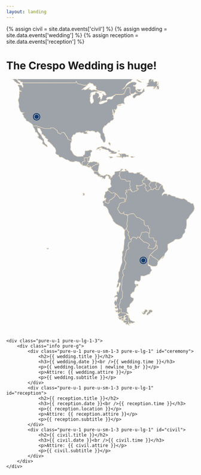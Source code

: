 ```yaml
---
layout: landing
---
```

{% assign civil = site.data.events['civil'] %}
{% assign wedding = site.data.events['wedding'] %}
{% assign reception = site.data.events['reception'] %}

<h1>The Crespo Wedding is <span><span id="title-span">huge</span>!</span></h1>
<div class="frame pure-g">
    <div class="world pure-u-1 pure-u-lg-2-3">
        <svg class="pure-img" viewBox="0 0 204.85809 276.11475">
            <g id="markers" style="fill:#185099;fill-opacity:1;stroke:none;stroke-width:4.99998999;stroke-linecap:round;stroke-linejoin:round;stroke-opacity:1" >
                <path d="m 148.98061,193.09974 c -2.18643,0 -3.96861,1.78248 -3.96861,3.9689 0,2.18642 1.78218,3.9686 3.96861,3.9686 2.18642,0 3.96889,-1.78218 3.96889,-3.9686 0,-2.18642 -1.78247,-3.9689 -3.96889,-3.9689 z m 0,0.91825 c 1.69029,0 3.05064,1.36035 3.05064,3.05065 0,1.69029 -1.36035,3.05064 -3.05064,3.05064 -1.69029,0 -3.05065,-1.36035 -3.05065,-3.05064 0,-1.6903 1.36036,-3.05065 3.05065,-3.05065 z m -0.0172,0.77355 a 2.2770908,2.2770908 0 0 0 -2.2599,2.2771 2.2770908,2.2770908 0 0 0 2.27709,2.27709 2.2770908,2.2770908 0 0 0 2.2771,-2.27709 2.2770908,2.2770908 0 0 0 -2.2771,-2.2771 2.2770908,2.2770908 0 0 0 -0.0172,0 z" />
                <path d="m 32.946634,36.9459 c -2.186421,0 -3.968602,1.78247 -3.968602,3.96889 0,2.18642 1.782181,3.96861 3.968602,3.96861 2.186421,0 3.968898,-1.78219 3.968898,-3.96861 0,-2.18642 -1.782477,-3.96889 -3.968898,-3.96889 z m 0,0.91825 c 1.690293,0 3.050649,1.36035 3.050649,3.05064 0,1.6903 -1.360356,3.05065 -3.050649,3.05065 -1.69029,0 -3.050651,-1.36035 -3.050651,-3.05065 0,-1.69029 1.360361,-3.05064 3.050651,-3.05064 z m -0.0172,0.77355 a 2.2770908,2.2770908 0 0 0 -2.259896,2.27709 2.2770908,2.2770908 0 0 0 2.277091,2.2771 2.2770908,2.2770908 0 0 0 2.277092,-2.2771 2.2770908,2.2770908 0 0 0 -2.277092,-2.27709 2.2770908,2.2770908 0 0 0 -0.0172,0 z" />
            </g>
            <g id="world" style="fill:#111d2e;fill-opacity:0.4;stroke:#e6d9c1;stroke-width:0.52916735;stroke-miterlimit:10;stroke-dasharray:none;stroke-opacity:1" >
                <path d="m 0.51240638,-11.64167 0.74827342,1.053682 0.8190733,-0.531749 0.5798079,-0.211876 0.596863,-0.310057 z m 3.65145642,0 0.2216918,0.221691 -0.8185547,1.104842 -0.3684535,0.8526623 0.4092787,1.6846497 0.286803,-1.2686559 0.9348259,-0.6206331 0.3343487,1.6846523 -0.1638142,0.8526595 1.2691719,0.4573376 1.9306303,-1.2345511 -0.4981602,1.480013 -1.5621768,0.6547405 -0.1229915,1.1048418 0.4981601,0.041341 v 1.480013 l 1.3988812,0.9823715 1.1053605,0.1632955 1.070734,1.26917451 -1.3167145,-0.0413412 -2.1766108,-0.65474061 -0.9823688,-0.8185547 -1.071253,0.6960817 0.8531781,0.65474064 0.7777295,0.0408226 0.3343461,0.9823688 1.6030046,0.81855468 0.6960817,1.07073698 0.409276,0.5322676 0.8190711,0.3679349 1.60352,1.4391904 1.146183,0.3684508 1.146183,0.6206358 1.10536,0.2459804 V 4.4865437 L 14.142581,3.4158093 12.702877,2.7202436 12.007312,0.78961077 l -1.849499,-1.2686559 0.286803,-0.16381412 0.894004,0.33434602 1.146183,0.89348732 0.696081,0.98236881 1.316715,-0.082166 0.982369,0.9348259 v 0.8934873 l 0.579811,0.1229889 0.655256,-0.334346 0.613915,0.122473 0.457338,0.5322675 -0.04082,0.2862871 57.633694,-0.040825 0.580324,-0.8934847 -0.04082,-0.6206331 0.579808,0.531749 0.163814,0.8934847 0.498163,0.7369069 1.316715,0.5322676 1.316715,0.2862871 1.071253,-0.040825 0.368453,0.2862897 0.696082,0.2454619 0.982369,0.334346 2.217436,0.2862871 2.053622,-0.040822 0.81907,0.1229889 0.654741,-1.1461829 0.777729,-0.4092787 0.457338,-0.456819 0.211357,0.6547406 0.580324,-1.3983653 1.023194,0.6960817 1.235067,0.2113571 0.77773,0.040825 0.982368,1.2345485 0.409795,0.9823688 0.852662,0.3343487 h 1.316715 l -0.08165,0.8526594 0.654741,0.8185547 0.04134,0.5317517 -0.614434,0.777729 0.49816,0.579811 0.409279,0.777729 1.269172,0.497645 1.931156,0.532267 1.93063,0.122473 1.23507,0.334346 1.84898,0.286287 0.77773,0.894003 0.65526,0.93431 0.21135,0.695566 0.65526,0.654738 -0.61443,0.457338 -0.45682,0.65474 -1.60352,-0.982369 -0.53227,-0.57981 -0.61391,-0.497644 -0.40928,0.08165 0.36845,0.982369 0.33435,0.818554 -0.85318,1.268656 -0.21136,1.766816 -0.45733,0.736391 -0.45682,0.498161 -0.24598,0.818554 -0.49816,0.981853 0.16381,0.579808 -0.89349,0.04134 -0.21187,0.654741 1.07125,0.04083 1.26918,-1.070734 1.60352,-0.457338 1.19372,-0.04082 1.31724,-0.122989 0.77772,-0.579811 1.19373,-0.122473 -1.26866,-1.603002 1.19373,-1.193725 1.5627,-0.368454 2.66753,-0.245462 1.60352,-0.736391 3.48661,-1.93063 7.14375,-0.08165 0.40928,-0.368451 1.31672,-0.286806 0.77824,-1.68465 0.81856,-2.093931 0.85266,-1.766816 0.36845,-0.8526616 0.69608,0.082166 1.26917,-0.4573375 1.48053,0.4573375 0.24547,2.5032076 -0.21136,2.741951 0.49816,0.368453 0.45734,1.104842 0.93431,-0.122473 2.42259,-0.409279 0.98237,-0.934825 1.10536,-0.893488 -0.33435,1.193726 2.00608,0.368454 -0.61443,0.409278 -0.73691,-0.08217 -2.54455,1.562179 -1.23506,1.439188 0.98237,1.882571 h 1.26917 l 1.68517,-2.134751 1.72652,-0.736907 h 1.72598 l 1.48053,-1.193725 1.81488,-1.520839 0.98286,-0.777729 1.76684,-1.35754 -0.77773,-0.497644 0.0408,-1.603002 -0.61391,-0.456822 -0.98237,1.841749 -0.77825,0.93431 v 0.736391 l -1.68516,-0.08165 -1.1462,0.08165 -0.0816,-0.456822 0.69557,-0.409276 0.77824,-1.023194 0.61395,-0.982369 -1.93118,0.08217 h -1.48052 l -1.52135,-0.122992 0.21136,0.696082 1.60352,1.397849 0.65474,0.122989 0.0413,0.620633 -1.4397,-0.456819 -1.19425,-1.234551 -1.0232,-0.457335 -0.21187,-1.6846526 0.21187,-0.8934846 -0.36845,-1.023194 -1.19424,-0.4092761 -0.33435,0.3684508 -0.81855,-1.0231913 0.45682,-0.3684535 1.23506,0.2862871 1.26918,-1.070737 0.61391,-1.0231913 -0.24546,-0.8934873 -1.81488,-0.7777295 -2.61999,0.041341 -1.97197,0.7772136 -2.57918,1.7668187 -1.52135,1.2686559 -1.56269,1.8825712 -1.39837,1.4391879 -1.31723,0.457338 2.86597,-2.5786535 0.93483,-2.2577451 1.43919,-1.5621767 1.97197,-1.5616634 1.43971,-0.040823 1.35805,-2.09444691 1.64435,-0.85266212 4.33928,0.0413411 -0.0408,0.93430988 -1.14619,0.0408252 0.93431,0.73690685 1.60351,1.1937259 2.25878,0.8934847 1.10484,-0.334346 -1.84898,-1.1937259 -1.68516,-0.8526621 -0.8935,-0.40927601 -0.0413,-0.81855468 1.35805,-0.2113571 2.38125,0.0408252 1.35756,0.40927601 1.6035,-0.36845345 h 1.31673 l 0.98287,-0.57980791 0.77775,-1.43919046 1.31669,-1.3161989 1.60354,-0.6547405 1.39835,-0.082164 0.69609,0.1638142 -0.12248,0.7369042 -1.10535,1.3570241 -0.123,1.19372595 0.0408,0.93482582 -1.23504,0.40876008 -0.24548,2.09444695 0.2868,0.6955657 -0.93482,0.4981602 -0.77825,1.1456669 -0.81857,0.122989 1.76734,0.6206331 -1.23505,1.023194 -0.61391,1.2686559 1.4397,0.040825 2.86544,-0.1638141 1.39888,0.1229889 1.72601,-0.3684535 -0.21135,1.023194 0.89347,-0.2454619 0.77825,-0.2113571 -0.73689,0.8934847 -0.45736,0.736391 -0.65474,0.4573348 1.39838,0.122473 0.81907,-1.0707342 0.61391,-0.3684535 0.894,-1.145667 0.57981,0.08165 -0.21135,1.480529 -0.58034,1.3161987 1.26918,-1.234551 -0.0408,1.35754 1.35755,0.163298 0.61441,-2.3802178 -0.85317,-0.2113545 0.69609,-1.4805316 -1.4397,0.2454646 -0.57981,-0.122473 0.12247,-0.7369069 1.23505,-0.456819 0.12301,-2.7419512 -0.98237,2.1347536 -0.73692,0.2113545 0.53229,-2.6670185 -1.76734,-0.6547406 -1.39888,0.9823688 h -0.73692 l 0.12298,-0.8185547 -1.07124,-0.2454645 0.77774,-1.26865587 -1.0232,-0.33434602 -0.49816,-0.2113571 -1.1462,1.68465229 0.24548,-1.60300187 0.61392,-1.14566699 0.53226,-0.85266214 0.24545,-0.4573349 0.40982,-0.2454646 0.0816,-0.6955657 -0.49819,-0.6547379 0.33436,-0.4573376 0.98237,-0.456819 -0.49766,-0.334346 -1.19422,0.1638141 -0.98237,0.531749 -0.61444,-0.2454619 1.23507,-0.6955658 1.23508,-0.9343099 0.24545,-1.1937259 -0.85267,-0.5798079 0.49816,-0.9348284 -0.24596,-0.9343099 0.58031,-0.6955632 -0.74777,-1.238168 h -2.00504 l -0.32451,0.412377 -0.77774,0.409278 0.15089,-0.821655 h -3.45456 l -0.0739,0.187584 -0.98238,-0.163814 -1.48053,0.736907 0.11989,-0.760677 h -39.89782 l 0.12919,1.8588012 0.33434,2.2985677 -0.24546,1.9714553 -2.2996,1.2345511 -0.49816,1.145667 -1.48053,-1.070737 -0.16381,-1.7254749 -1.39837,-1.1461829 -1.39888,-2.380734 V -11.64167 Z" />
                <path d="m 33.840783,52.732 0.163753,2.619286 0.982516,2.13499 1.971855,1.971286 1.146269,1.814401 1.146269,2.298696 1.644349,1.971285 0.163753,2.619286 1.146269,1.814401 0.655011,0.982232 0.498081,-0.163706 0.818763,1.145938 0.655011,1.316464 -0.655011,0.497937 -1.971855,-1.643875 -2.135608,-1.316464 -0.982516,-0.982232 0.498081,-1.814401 -0.498081,-1.643874 -1.146269,-0.163706 -0.498081,-0.818527 -0.982516,-0.163705 -2.790619,-2.619286 1.316845,-0.163705 0.163753,-1.145937 -1.316845,-2.298696 -1.146269,-1.316464 h -1.146268 l -0.163753,-1.971286 -0.982516,-1.971285 -1.1258,-1.480169 -0.266098,-1.398317 4.182516,-0.08185 8.208103,2.864843 h 6.816206 l -0.163753,-0.654821 h 3.281877 l 1.316844,0.736674 0.736887,0.736674 1.746695,1.35739 0.798295,2.339623 2.899787,1.541558 1.705757,-1.950822 1.814925,0.354695 0.921109,0.675285 2.278892,3.635623 0.818763,0.757137 0.579957,2.053138 4.202986,1.746191 -0.498081,1.793937 -0.614073,0.559327 -0.191045,1.848506 0.122815,1.602949 0.06141,1.418779 -0.122814,1.357391 -0.06141,1.296 1.173561,1.105011 1.480597,2.830739 1.234969,1.602948 2.463113,1.296001 1.234968,0.497937 3.391045,-0.122779 2.033262,-0.245558 0.67548,0.122779 0.06141,-0.798064 -0.245629,-0.497937 1.173561,-0.122779 0.798295,-0.920843 0.122814,-1.793937 0.122815,-1.848507 2.401706,-0.06139 1.603411,-0.245558 0.798295,-0.620716 1.671642,0.06139 1.234968,0.675285 -0.191045,1.105011 -1.480597,1.480169 0.245629,1.234611 -0.191045,1.841686 -0.191045,0.852632 -0.921109,-0.436548 -0.245629,0.559327 -0.614072,0.190989 -0.559489,0.798064 -0.559488,0.122779 -3.820896,0.06139 v 2.278233 l 0.921109,0.982232 -0.06141,0.436548 -2.647335,0.559327 -0.368444,0.675284 -0.245629,0.736674 0.122815,1.105011 0.498081,0.798064 -0.436674,0.313769 -1.234968,-0.920843 -1.234968,-1.671159 -1.105331,-0.982232 -1.542004,-0.122779 -1.105331,-0.497937 H 74.94953 l -1.542005,0.736674 H 71.681298 L 68.911149,89.361073 67.860402,88.378841 66.625434,87.758125 65.08343,87.635346 63.111575,86.462124 61.938014,85.72545 60.396009,84.927386 h -1.910448 l -1.153091,-0.736674 -0.498081,-1.541559 -1.542005,-0.497937 -1.41919,-0.852632 -0.436674,-1.35739 0.368444,-0.852632 0.191045,-1.173222 -0.31386,-0.620716 -0.191044,-1.234611 -0.921109,-1.480169 -1.296376,-1.173222 -1.050746,-1.541559 -1.173561,-1.105011 -1.10533,-1.050443 -0.982516,-1.105011 -1.41919,-0.675284 -0.798295,-1.050443 0.498081,-0.920843 -0.122814,-0.559326 -0.798294,-0.19099 -0.921109,-0.982232 -1.41919,-0.982232 0.498081,-1.105011 -0.982516,-0.122779 -1.234968,-1.296001 -0.559489,-0.798064 -1.234968,0.497938 0.122815,-1.671159 V 57.57495 L 37.538864,55.781012 37.102191,54.676001 36.60411,53.823369 35.805815,53.264042 34.570847,53.5096 Z" />
                <path d="m 88.513709,89.920399 0.532196,0.04093 0.498081,0.409263 0.409382,-0.245558 0.286567,0.334232 -0.122814,0.57979 -1.685288,0.982232 -0.211514,1.145937 -0.736887,0.695748 -0.982516,0.852632 -0.934755,-0.57979 -1.071216,-0.04093 h -1.146269 l -0.818763,-0.675285 0.436674,-0.313768 -0.498081,-0.798064 -0.02047,-1.050442 0.51855,-1.48017 2.647335,-0.559326 0.06141,-0.436548 -0.921109,-0.982232 0.122815,-2.175917 3.698081,-0.163705 z" />
                <path d="m 89.994306,88.685788 -0.655011,0.497937 -0.368443,0.620716 -0.457143,0.12278 0.04094,-4.426866 0.559488,-0.122779 0.559489,-0.798064 0.614072,-0.190989 0.245629,-0.559327 0.921109,0.436548 -0.757356,0.368337 -0.04094,1.268716 -0.163753,1.521096 z" />
                <path d="m 100.87704,91.884864 -1.521539,0.736674 -0.818764,0.122779 -1.023454,-0.409264 -0.532196,0.620717 -0.655011,0.409263 -0.614072,0.57979 -0.286567,0.211452 -0.532197,-0.163705 -0.579957,0.695748 -1.071215,0.532042 -0.122815,0.777601 -1.023454,0.409263 0.122814,-0.57979 -0.532196,-0.532042 -0.334328,-0.654822 -0.777826,-0.122779 -0.695948,-0.122779 -1.023455,-0.579789 -0.614072,-0.654822 0.122814,-1.023158 1.767165,-1.105011 0.04094,-0.457011 0.982516,-0.245558 0.498081,-0.497937 0.982516,0.532042 1.023454,-0.457011 1.357783,-0.211452 0.852878,-0.286485 0.498081,0.457011 1.849041,0.08185 1.146269,0.818526 -0.614073,0.368337 0.777826,0.368338 0.245629,-0.532043 0.934752,0.122779 z" />
                <path d="m 87.490255,94.845202 1.10533,0.334232 0.368444,0.695748 1.146269,0.04093 0.736887,-0.163705 0.695948,-0.457011 -0.211513,-0.654822 -1.480598,-0.245558 -0.934754,-0.45701 -0.695949,-0.777601 -1.521536,1.35739 z" />
                <path d="m 95.575543,100.13834 0.852879,-0.163703 0.934755,0.245553 h 0.532196 l 1.071215,0.69575 0.982516,0.0409 -0.211514,-0.65482 0.04094,-1.480172 0.49808,-1.023158 -0.24563,-1.023159 0.40938,0.163705 v -2.128169 l 0.45715,-0.852632 0.21151,-1.145938 -0.24563,-0.893558 -1.521534,0.736674 -0.818764,0.122779 -0.893816,-0.457011 -0.409382,0.695748 -0.893817,0.368337 -0.893816,0.777601 -0.409382,-0.163706 -0.695949,0.695748 -1.071215,0.654821 -0.08188,0.811706 -1.071215,0.245558 -0.122815,0.334232 0.934755,0.893558 0.736887,0.818527 0.614073,0.654821 0.409381,0.654822 z" />
                <path d="m 102.51456,103.70575 -0.45714,0.33424 0.0819,1.10501 -0.45715,1.02316 -0.57995,-0.73668 -0.57996,0.0409 0.24563,0.53204 -0.852881,-0.21145 -0.04094,-0.89356 -0.852879,-0.62072 -0.736887,-0.45701 -0.777825,-0.85263 -0.457143,-0.0409 -0.04094,0.53205 -1.023454,-0.62072 -0.695949,-0.81171 0.122815,-0.73667 0.04094,-0.57979 -0.08188,-0.62072 1.071216,-0.122774 0.893816,0.368334 0.579958,-0.12278 1.071215,0.57979 0.982516,0.16371 0.695952,1.48017 0.69595,0.57979 z" />
                <path d="m 112.36702,108.5487 0.93475,-0.40926 0.33433,-1.02316 -0.0819,-1.02316 -0.45714,-0.62071 -0.77783,-0.7776 -0.33432,-0.49794 -0.77783,-0.12278 -0.81876,-0.1637 h -0.5322 l -0.40938,-0.24556 h -1.10533 l -0.21151,0.49794 -0.77783,0.33423 -0.69595,0.1637 -0.81876,0.40927 -0.49808,0.1637 -0.65501,-0.49794 -0.69595,-0.21145 -0.21152,0.45701 -0.61407,-0.21145 -0.0409,-0.53204 -0.49808,-0.45701 -0.57996,0.24555 0.0819,1.10502 -0.45714,1.02315 0.65501,0.33424 1.23497,0.0409 0.73688,0.24556 0.28657,0.21145 -0.28657,0.53204 0.0819,0.85264 0.36844,-0.73668 1.02346,0.0819 0.21151,0.8117 0.98252,-0.0819 0.65501,-0.57979 0.0409,-0.69575 0.12281,-0.69575 0.5322,-0.57979 0.0819,-0.57979 0.85288,-0.28648 0.5322,-0.45701 0.24563,0.40926 0.40938,0.40927 0.57996,0.45701 0.16375,0.28648 0.61407,-0.0819 0.0819,0.28648 -0.5322,0.53204 v 0.69575 l 0.65501,0.65482 z" />
                <path d="m 113.47235,109.61961 0.0819,2.78981 -0.33433,0.98223 0.49809,2.135 0.65501,0.49793 -0.65501,1.14594 -1.07122,0.81853 -2.05373,0.65482 v 1.97128 l 1.56247,1.48017 1.31685,0.98223 0.98251,0.89356 2.62005,-0.33423 1.23496,0.24556 0.16376,0.49794 1.48059,0.73667 0.89382,1.56202 1.23497,0.81853 0.73689,1.31646 0.24562,0.65482 h 2.53817 l 1.23497,-0.1637 1.14627,0.24556 1.23497,0.98223 -0.81877,1.48017 0.65501,1.14594 0.40938,0.49793 0.40939,-1.14593 1.23496,-5.5046 -0.89381,-1.39831 -0.57996,-1.31647 0.0819,-0.89356 1.56247,-0.33423 0.0819,-0.73667 -1.31685,-0.65482 0.16375,-0.81853 2.62005,-0.24556 0.49808,-0.49793 0.73689,0.49793 0.73688,-0.57979 1.14627,2.05314 0.49808,-0.40926 -1.64435,-2.96034 -0.65501,-0.57979 0.73689,-0.98223 -0.65501,-2.2987 0.81876,-4.02442 -2.62004,-0.16371 -1.88316,0.16371 -1.31684,-1.88261 -4.51002,-0.24556 -0.65501,-2.05314 -0.65501,-1.31646 -0.89382,-0.16371 0.81876,-1.48017 -0.0887,-2.30552 1.97186,-1.31646 0.0819,-1.145937 1.23497,-0.245558 0.33433,-0.736674 -0.89382,-0.409264 -1.23496,0.08185 -0.40939,1.070906 -0.33432,0.893558 -2.13561,0.497939 -1.07122,0.0818 -0.73688,0.16371 -1.81493,0.1637 -0.65501,1.31647 0.65501,0.73667 -0.81876,0.65482 v 0.73668 l -1.23497,0.1637 -0.73689,1.48017 -0.49808,0.24556 v 0.89356 l -0.57996,0.33423 -0.33433,-1.0709 h -0.24562 l -0.24563,0.81852 -0.16376,0.98223 -1.02345,0.73668 z" />
                <path d="m 128.0054,133.74569 -1.72623,0.57979 -1.88316,0.33423 -1.23496,1.0709 -0.49808,1.97129 -0.49809,1.39832 -0.89381,0.81852 -0.24563,1.23461 0.98251,1.88262 1.07122,1.14593 -0.33433,0.89356 1.31685,0.40926 0.81876,0.89356 2.21748,-0.40926 0.49809,-1.31646 0.65501,2.61928 h 2.46311 l 1.39872,2.21684 -0.24563,2.61929 v 2.05314 l -0.57996,1.8144 -0.24563,2.05314 0.40939,1.31646 v 1.14594 l -0.65501,1.56202 -0.81877,0.73667 -0.0819,0.89356 -1.23497,0.89356 -0.16376,-0.81853 -2.62004,-2.86484 -1.81492,-1.0709 -2.29936,-1.14594 -2.38124,-1.23461 -3.60938,-3.60834 0.57995,-0.40927 -0.73688,-1.0709 -1.64435,-3.28093 -1.81493,-2.70796 -0.98251,-1.88261 -0.33433,-1.8144 -0.81877,-1.97129 -1.97185,-2.13499 -2.21749,-0.89356 -0.40938,-1.31646 0.49808,-0.40926 -0.98251,-1.56202 v -1.64388 l 1.56247,-0.65482 1.14627,-0.65482 0.24563,1.0709 -0.57996,0.98224 0.49808,0.81852 h 0.73689 l 0.65501,0.40927 1.56247,0.33423 1.07122,-1.07091 0.0819,-1.97128 1.31684,-0.89356 1.97186,-0.98223 1.14626,-1.39832 1.39873,-0.89356 0.16375,-1.14594 0.57996,-0.33423 -0.57996,-1.0709 0.98251,-0.57979 1.14627,0.73667 0.81877,1.23461 1.31684,0.98223 0.89382,1.8144 h 2.79062 l 0.98251,-0.1637 1.14627,0.24556 1.23497,0.98223 -0.81876,1.48017 1.07121,1.64387 z" />
                <path d="m 110.68855,121.02442 -1.14627,0.8117 -1.23497,0.73668 -0.73688,0.1637 v 2.13499 l -0.98252,1.8144 -0.0819,1.97129 0.65502,1.23461 1.07121,-0.73667 0.40938,0.89355 -0.98251,1.39832 0.24563,1.07091 -0.57996,0.98223 0.33433,0.65482 0.81876,-0.0819 1.07122,0.73667 1.23496,0.24556 1.07122,-1.07091 0.0819,-1.97128 1.31684,-1.07091 1.72623,-0.8117 1.39872,-1.39832 1.64435,-1.07091 -0.0819,-1.14593 0.57996,-0.16371 -0.57996,-1.0709 0.65501,-0.57979 -0.24563,-0.81853 -1.23497,-0.24556 -2.62004,0.33423 -0.98252,-0.89356 -1.23496,-0.81852 z" />
                <path d="m 83.594305,123.9029 -0.457142,0.53204 0.211513,0.65483 0.695949,0.0409 -0.65501,0.53204 v 0.73668 l 1.562473,-0.16371 0.211514,-0.93448 -0.163753,-0.89356 z" />
                <path d="m 126.941,100.26112 1.39873,-0.1637 1.72622,-0.409268 -1.23497,-0.893558 0.40938,-1.145938 1.31685,0.736674 v 0.811706 l 1.56247,0.409264 0.65501,0.81853 0.65501,1.14593 3.04307,0.0819 0.81877,-0.16371 1.97185,1.07091 2.54499,-0.16371 -0.0819,-0.81853 h 2.1356 l 2.38124,-0.1637 -0.98251,0.73667 0.40938,1.31647 0.49808,-0.40927 1.81492,0.89356 1.07122,1.14594 0.98252,0.16371 0.89381,0.81852 0.16375,0.81171 -1.23496,0.89356 -0.16376,1.0709 0.65501,0.16371 -0.33432,0.57979 -2.21749,0.65482 0.16375,0.57979 0.33433,1.39831 0.89382,1.07091 0.0819,0.73667 -1.4806,0.89356 -2.21749,0.73668 -1.48059,0.57979 -1.4806,-0.40927 -1.14627,-0.1637 0.33433,0.57979 0.16375,1.0709 -0.0819,1.39832 1.72622,0.49794 -0.40938,0.98223 -0.89382,0.24556 -0.57995,1.0709 -1.81493,0.16371 -1.23497,0.98223 h -1.64435 l -0.57995,-0.98223 -1.64435,-2.96034 -0.65501,-0.57979 0.73688,-0.98223 -0.65501,-2.2987 0.57996,-4.10627 -2.38124,-0.0819 -1.88315,0.16371 -1.31685,-1.88261 -4.51002,-0.24556 -0.89382,-2.2987 -0.40938,-1.0709 -0.89382,-0.16371 0.81877,-1.48017 -0.0819,-2.29869 1.97186,-1.31647 z" />
                <path d="m 150.66467,113.47351 0.33433,1.72572 1.07122,0.49794 -0.73689,0.73668 -0.81876,1.23461 0.81876,1.31646 0.57996,0.40926 v 1.31647 l 2.05373,1.48017 1.97185,-1.88261 1.31685,-0.33424 1.07121,0.40927 -0.98251,-1.48017 -0.49808,-1.88261 -0.89382,-0.40927 -0.73689,-1.23461 0.49808,-1.64387 1.4806,-1.14594 0.0819,-1.23461 -1.31685,-1.31647 -1.48059,-0.89355 -0.65501,0.33423 -0.16376,-1.23461 -0.49808,-0.89356 -1.31684,-0.65482 -0.73689,0.24556 -1.23497,0.89355 -0.16375,1.07091 0.57996,0.40926 -0.24563,0.33423 -2.21749,0.65483 0.49808,2.13499 0.89382,0.89356 z" />
                <path d="m 159.77342,120.28774 v -0.89356 l 1.88315,-0.65482 1.64435,-0.89356 0.24563,-1.39831 -1.07121,-1.39832 0.24562,-1.31646 0.65502,-1.56202 -1.39873,-0.65483 -1.31684,-0.0819 -1.23497,0.24556 -2.21748,-0.33423 -0.0819,1.23461 -1.4806,1.31646 -0.49808,1.48017 0.73689,1.23461 0.98252,0.65482 0.40938,1.64388 0.98251,1.48017 z" />
                <path d="m 162.89836,120.20589 1.39872,-0.0819 1.23497,0.0819 0.73689,-1.72573 0.89382,-1.72572 1.72622,-1.48017 -0.40938,-1.14594 -0.81876,-0.0819 -1.4806,-1.07091 -1.81493,-0.73667 -0.98251,-0.0819 -0.65501,1.56203 -0.24563,1.31646 1.14627,1.56202 -0.33433,1.23461 -1.64435,0.89356 z" />
                <path d="m 131.04164,147.04675 2.09467,1.10501 0.36845,-1.23461 3.08401,-0.73668 h 1.84904 l 1.10533,1.72573 2.3403,2.57836 2.70874,0.36834 3.08401,2.33962 1.97185,0.49794 0.36845,3.32185 -0.36845,0.62072 1.97186,2.09406 2.46311,-0.24556 0.61407,2.33962 1.23497,1.10502 -0.12281,4.42686 -0.85288,0.73668 0.36844,4.42686 4.55096,0.12278 0.98252,3.57423 2.3403,-0.24555 -0.73689,3.94257 1.60341,1.10501 0.12282,3.19907 -3.32282,2.4624 -1.60341,1.72573 -2.70874,2.4624 1.48059,1.10501 1.60342,1.72573 0.98251,0.24556 4.30533,2.96034 0.24563,1.35739 2.09467,-2.33962 3.2,-3.32186 -1.23497,2.70796 1.10533,-0.73667 1.60342,-2.70796 0.49808,-2.21685 1.72622,-1.8485 1.60341,-2.33962 -0.36844,-3.44464 0.24563,-2.4624 3.08401,-1.72573 3.08401,-1.72572 1.84904,-1.84851 4.42814,-0.24556 1.84904,-0.98223 1.35779,-1.35739 0.61407,-2.33962 1.84904,-2.21685 0.61407,-0.62071 -0.12281,-3.19908 1.10533,-0.49794 0.73689,-4.30408 -0.12282,-4.54965 0.24563,-1.23461 1.72623,-1.35739 1.84904,-3.32185 1.97185,-2.21685 1.97186,-2.57835 0.85288,-2.46241 -0.36845,-2.57836 -1.10533,-2.96033 h -2.09467 l -1.48059,-1.23462 -1.97186,-0.73667 -1.35778,-1.48017 -2.9612,-1.97128 -1.97185,0.36833 -1.4806,-0.12278 -4.06652,-1.23461 -1.35779,-0.12278 -0.85288,-1.10501 -3.69808,-0.73667 -2.09467,-1.48017 -1.84904,0.12278 -0.73688,1.23461 -0.24563,-1.72573 -1.10533,-0.36833 -1.84904,-0.12278 -1.4806,0.85263 -0.98252,1.23461 -0.12281,-1.60295 1.4806,-1.72573 1.60341,-1.48017 -0.49808,-0.98223 -0.61408,-0.98223 -0.73688,-0.98223 -0.24563,-0.49794 -0.12282,-1.84168 -0.36844,-0.98224 -0.93476,-0.24555 -1.72622,1.48017 -1.64435,3.44463 -1.84904,-0.12278 -0.49808,0.24556 -1.52154,-1.60295 -1.88315,0.65482 v 0.89356 l -1.4806,0.0819 -0.77783,-0.40926 -1.60341,0.33423 -1.97185,1.88261 -2.05374,-1.48017 v -1.31646 l -1.39872,-1.72573 1.56248,-1.97128 -1.07122,-0.49794 -0.61407,-1.64388 -1.19403,-0.24555 0.0819,0.73667 -1.97186,1.35739 -3.2,0.85263 -2.62004,-0.57979 0.65501,0.81171 -0.24563,2.21684 1.72623,0.49794 -0.40939,0.98223 -0.89381,0.24556 -0.57996,1.07091 -1.81493,0.1637 -1.23496,0.98223 h -1.64435 l -0.57996,-0.98223 -0.49808,0.40926 -1.14627,-2.05313 -0.73689,0.57979 -0.73689,-0.49794 -0.49808,0.49794 -2.62004,0.24555 -0.16375,0.81853 1.31684,0.65482 -0.0819,0.73668 -1.56248,0.33423 -0.0409,1.23461 1.43966,2.38055 -1.56247,6.35722 -1.56247,0.36834 -2.25843,0.62072 -1.35778,0.28648 -1.23497,1.07091 -1.10533,3.69701 -0.85288,0.85263 -0.16375,0.85263 0.98252,1.88261 1.07121,1.14594 -0.33433,0.89356 1.31685,0.40926 0.81876,0.89356 2.21749,-0.40926 0.49808,-1.31647 0.65501,2.61929 h 2.05373 z" />
                <path d="m 130.91883,163.17172 0.98252,2.46241 1.23496,0.36833 -0.61407,1.23461 -0.12281,1.84169 0.24563,0.85263 0.73688,0.24556 0.85288,3.81979 1.60341,-0.24556 2.09467,-2.09406 1.60341,0.49794 1.23497,0.36833 0.61408,1.10501 1.35778,-1.97128 1.72622,0.24556 0.49809,0.85263 0.98251,-2.21684 1.4806,-3.94258 2.3403,-0.12277 2.21748,-0.36834 2.57911,1.10501 0.36844,0.85263 0.85288,-0.73667 0.12281,-4.42687 -1.23497,-1.10501 -0.61407,-2.33962 -2.46311,0.24556 -1.97186,-2.09407 0.36845,-0.62071 -0.36845,-3.32186 -1.97185,-0.49794 -3.08401,-2.33962 -2.70874,-0.36833 -3.44563,-4.31091 -4.92623,0.73667 -0.73689,1.23461 -2.05373,-0.85263 1.39872,2.21684 -0.33432,3.08312 0.0819,1.60295 -0.57996,1.8144 -0.24562,2.05314 0.61407,1.6848 -0.49808,1.84168 -0.73689,0.73668 z" />
                <path d="m 145.70433,173.38967 1.60341,1.48017 2.57911,2.4624 1.97185,0.12278 1.4806,0.85263 1.97186,1.23461 0.49808,0.85263 -1.35779,1.60295 -0.36844,1.84851 5.05586,0.85263 1.35779,-0.49794 0.24563,-0.98223 1.60341,-0.98223 -0.12282,-1.48017 1.10533,-0.24556 -0.85287,-0.62072 0.73688,-3.94257 -2.3403,0.24556 -0.98251,-3.57423 -4.55096,-0.12278 -0.36845,-4.42687 -0.36844,-0.85263 -2.5791,-1.10501 -1.84904,0.36834 -2.70875,0.12278 -2.46311,6.15259 z" />
                <path d="m 135.85188,173.758 -0.24563,1.97129 -0.49808,0.98223 -2.09467,1.23461 -0.24563,1.97129 -0.61407,0.98223 1.23497,2.83074 -0.24563,0.98223 -1.4806,-0.12278 -1.35778,2.33962 -0.49808,2.4624 -0.24563,1.72573 -0.73689,1.84169 -0.85288,2.21684 0.85288,2.33962 1.35778,1.97129 -0.24563,1.72573 -0.98251,1.72572 -0.36845,3.44464 -1.23496,0.49793 -0.85288,1.23461 0.36844,3.32186 0.85288,1.84168 -1.10533,1.35739 -0.85288,2.96034 -0.12281,3.08312 v 3.19908 l -0.49809,1.23461 0.24563,1.23461 -0.12281,1.35739 0.36844,2.96034 0.98252,1.23461 -0.61407,1.84168 0.36844,2.46241 -0.73689,2.4624 -1.35778,0.73667 -0.24563,2.4624 -0.73689,1.84169 -0.85287,1.35739 0.49808,1.97128 0.12281,1.72573 v 1.35739 l 1.84904,-0.36834 v 1.48017 1.72573 l 0.98252,1.35739 1.97185,-0.12278 2.09467,0.49794 1.60341,0.36833 1.35779,0.24556 -1.10533,-1.97128 -0.85288,-0.85263 0.36844,-1.48017 -0.36844,-1.60295 1.4806,-1.23461 0.36844,-0.24556 h 1.23497 l 0.12281,-2.09407 0.49808,-1.35739 2.09467,-2.09406 1.4806,-1.97129 0.24563,-2.21684 -1.10533,-0.24556 -2.09467,-1.35739 -0.12282,-2.33962 1.35779,-1.60295 1.48059,-1.48017 0.73689,0.49794 0.49808,-1.48017 0.24563,-1.48017 0.61407,-1.97128 1.60341,-1.23461 -0.98251,-0.98224 0.61407,-0.12278 1.35778,0.62072 0.85288,-1.35739 -0.98251,-0.85263 -1.72623,0.73667 -0.49808,-0.62071 -0.85288,-0.98224 0.36844,-2.4624 0.98252,-0.49793 1.97186,0.85263 1.84904,0.12278 1.35778,-1.60295 v -1.72573 l 0.36844,-2.70796 3.44563,0.24556 2.70874,-1.10501 1.72623,-0.73668 1.72623,-0.49793 0.49808,-1.60295 1.97185,-2.83074 -1.10533,-0.73667 -0.49808,-1.84851 -0.49808,-1.35739 -1.84904,-0.62072 -0.49808,-1.35739 0.61407,-0.62071 -0.49808,-1.10501 0.36844,-1.23461 -0.24563,-2.09407 0.98252,-1.60295 0.36844,-2.33962 0.98252,-1.60295 4.30533,-4.18131 3.32281,-2.4624 -0.12281,-3.19907 -0.73689,-0.49794 -1.35778,0.62072 0.73689,0.98223 -1.97186,1.10501 -0.24563,0.98223 -1.35778,0.49794 -5.05586,-0.85263 0.36844,-1.84851 1.35778,-1.60295 -0.49808,-0.85263 -3.44563,-2.09406 -1.97185,-0.12278 -4.92623,-4.54965 -0.49808,-0.85263 -1.72623,-0.24556 -1.35778,1.97129 -0.61407,-1.10501 -2.83156,-0.85264 z" />
                <path d="m 132.34484,256.68159 0.24563,7.69415 h 0.92111 l -0.12281,0.43655 0.19104,0.98223 h 1.4806 l 0.49808,-0.67529 -0.98252,-0.49793 1.23497,0.36833 1.23497,0.43655 1.4806,-0.62072 1.05074,-0.43654 -0.19104,-0.79807 -1.54201,-0.19099 -1.48059,-0.73667 -1.35779,-0.62072 -0.55948,-0.98223 -0.49809,-1.05044 -0.31385,-0.67529 -0.49809,-0.67528 -0.0614,-0.55933 0.31386,0.19099 v -0.92084 z" />
                <path d="m 155.01425,250.9256 v 1.81711 l -1.13485,0.85572 -1.04027,1.32057 -0.0946,1.41565 1.51313,0.0951 0.6725,-1.5213 1.51312,0.0951 -0.0946,-1.32057 1.90192,-0.19016 0.85113,-1.42621 -1.80735,-1.42622 -0.95621,0.38033 z" />
                <path d="m 153.11233,251.39045 -0.76707,-0.77121 h -1.61821 l -0.0946,1.52129 -1.41856,0.57048 0.56742,1.52129 -1.31348,-0.28524 -0.67249,-0.96137 0.0946,1.61637 1.51313,1.23605 1.61821,-0.57048 0.76707,-1.71146 0.86164,-0.4754 1.13485,-1.04589 z" />
                <path d="m 97.793027,76.128223 0.982516,-0.163705 v -1.145937 l 1.883157,-0.736675 1.72623,-0.245558 1.23496,-0.736674 1.23497,0.08185 1.72623,0.334232 1.07121,0.811706 0.89382,-0.334232 0.89382,1.398316 1.88315,-0.163705 1.14627,0.736674 1.56247,1.398317 1.39873,0.409263 2.21748,0.57979 -0.65501,0.818527 h 2.05373 l 1.07122,0.245558 0.0819,0.654821 -1.23497,0.982232 -2.38123,0.08185 -3.69808,-0.409264 1.31684,-0.982232 -1.07121,-0.579789 -1.31685,-0.163706 -0.81876,-1.480169 -0.98252,-0.654821 h -1.56247 l -1.97186,-0.893559 h -1.14627 l -1.88315,-0.818527 0.65501,-0.409263 -0.40938,-0.245558 -1.81493,0.245558 -0.98251,0.893558 -1.234973,0.245558 -1.146269,0.893559 z" />
                <path d="m 101.48429,76.291929 -0.24563,0.982232 0.89381,-0.08185 0.33433,-0.736674 z" />
                <path d="m 116.10604,84.988776 -1.14627,-0.57979 -1.88316,-0.245558 -1.56247,0.245558 1.31684,0.818527 -0.0819,0.818526 1.81492,-0.409263 z" />
                <path d="m 125.37171,81.134879 0.16375,0.818527 -0.16375,0.736674 0.0819,0.654821 0.40939,0.163705 -0.33433,0.334232 -0.16376,1.145938 -0.81876,-0.245558 -1.23497,0.163705 -0.89381,-0.334232 -1.23497,-0.08185 v 0.409263 l -0.57996,-0.57979 -0.81876,-0.163705 0.40938,-0.409264 1.72623,0.08185 1.39872,0.163705 0.81876,-0.245558 -0.33433,-0.497937 -0.24563,-1.145937 -0.49808,-0.409264 -1.23497,-0.334231 0.33433,-0.409264 h 1.14627 l 1.23497,0.497937 z" />
                <path d="m 125.62416,85.568565 0.81876,0.334232 0.65501,-1.145937 1.14627,-0.497937 -0.0819,0.579789 1.72622,-0.08185 0.98252,-0.654822 0.89382,0.163706 0.57995,0.497937 0.81877,-1.070906 -0.65501,-1.145938 h -2.05374 l -0.57995,-0.982232 -1.07122,-0.579789 h -1.64435 l -1.07121,0.163705 -0.81877,-0.245558 0.24563,1.070906 -0.24563,0.893558 0.24563,0.818527 -0.16375,1.316464 z" />
                <path d="m 17.438223,4.5685207 0.163753,1.0709059 0.818763,1.7257272 -0.409382,1.814401 L 17.117541,8.0336174 16.537583,6.7171535 15.220739,6.4715955 13.167007,6.2260374 H 12.58705 l 0.334328,1.1459375 1.146269,1.6438746 v 1.6438745 l 0.334329,1.814401 1.480597,0.163705 0.579957,0.811706 -1.814925,-0.245558 -0.579958,0.409264 0.245629,1.725727 -0.334328,1.882611 0.08188,2.216844 -0.579957,1.480169 -0.655011,2.134991 0.498081,1.480169 0.334328,1.882611 0.245629,1.398317 -0.334328,1.882612 0.245629,1.316463 0.579957,1.316464 0.498082,1.643875 0.409381,1.070906 1.726226,1.398316 0.818764,-0.08185 1.146269,0.163705 -1.234969,0.334232 0.334329,0.57979 -1.071216,0.163705 0.982516,1.070906 0.982517,1.070906 -0.334329,0.893558 1.316845,1.882612 1.39872,1.145937 0.163753,1.398317 1.146269,0.579789 1.562473,0.497937 1.234968,1.070906 1.071216,0.654822 1.146269,0.893558 0.65501,0.497937 0.736887,1.643875 4.182517,-0.08185 8.208103,2.864844 h 6.816205 l -0.163753,-0.654822 h 3.281877 l 1.316844,0.736675 0.736888,0.736674 1.883155,1.316464 0.655011,2.380548 1.883156,0.982232 1.146269,0.497937 1.562473,-1.882611 2.053732,0.245558 0.818763,0.654821 2.217484,3.608339 0.736887,0.893559 0.579958,2.053138 4.339446,1.725727 -0.163753,-1.480169 -0.163753,-2.053138 1.398721,-1.643875 -0.245629,-0.497937 1.398721,-1.145938 0.736887,0.409264 1.234968,-1.398317 0.736887,-0.982232 h 1.071216 l 2.381236,-0.497937 1.726227,0.736674 h 1.316844 l 0.498081,-0.57979 0.579958,0.409264 0.08188,0.736674 1.726226,0.57979 1.64435,-0.245558 1.398721,0.08185 -1.146269,-0.893558 -0.08188,-0.497937 0.736887,-0.409264 -0.08188,-0.409263 h -1.153091 l -1.310022,0.163705 0.818763,-0.736674 0.416205,-0.497937 0.409382,0.409263 2.381237,-0.334231 0.334328,0.409263 h 1.64435 l 0.893817,-0.245558 1.316844,-0.08185 1.234968,0.497937 0.736887,-0.08185 0.736887,1.070906 1.480598,0.08185 0.818763,-0.654821 h 0.818763 l 1.644354,1.398316 0.89381,0.982233 0.24563,1.316463 -0.16375,1.643875 0.57996,1.725727 1.56247,1.971286 0.89382,1.882611 0.33432,0.736674 1.64435,-0.334231 0.40939,-1.814401 v -2.70796 l -0.81877,-2.216843 -0.24563,-0.57979 -0.16375,-1.643875 -1.39872,-1.643874 -0.24563,-1.971285 0.0819,-1.643875 0.65501,-1.814401 1.23497,-0.982232 -0.0819,-0.736674 1.4806,-0.245558 2.1356,-2.380549 0.98252,-0.818527 1.07122,0.163706 0.98251,-1.882612 1.39872,-0.736674 1.14627,-0.245558 1.14627,-2.380549 -1.14627,-0.654821 0.65501,-0.57979 0.16376,-0.409263 -0.65502,-1.643875 -0.65501,-0.736674 0.81877,-0.893558 -0.65501,-0.811706 -0.16376,-1.643875 -0.0819,-1.398316 0.49808,-0.409264 0.33433,2.053138 0.24563,0.982232 0.57995,0.893559 -0.16375,1.480169 0.89382,-1.814401 0.57995,-1.398317 0.0819,-0.811705 -0.81876,-0.982232 -0.0819,-0.409264 0.24563,-0.245558 1.31684,0.818527 0.40939,-0.982232 0.89381,-0.893559 0.16376,-0.982232 -0.16376,-1.145937 0.0819,-0.57979 0.16375,-0.811706 0.65501,0.893559 h 0.33433 l 0.98252,-0.163706 0.98251,-0.08185 1.31685,-0.409264 -0.24563,-0.497937 -1.31685,0.08185 -1.23496,0.334232 -0.57996,0.334231 -0.0819,-0.579789 0.40938,-0.497937 1.07122,-0.245559 1.31684,-0.245558 0.89382,-0.245558 0.73689,-0.497937 1.72622,0.409264 0.81877,0.163705 0.33433,-0.893558 -0.57996,-0.654822 -0.24563,-0.982232 0.16375,-1.643874 0.16375,-1.316464 0.73689,-0.982232 0.16375,-0.409264 0.49809,0.245558 1.56247,-1.725727 h 0.57996 l 1.31684,-0.163705 0.40938,-0.811706 h 1.14627 l 0.98252,-0.818527 -0.36845,-0.457011 -0.45714,-1.105011 -0.49808,-0.368337 0.21151,-2.742065 -0.24563,-2.5033273 -1.48059,-0.4570107 -1.26909,0.4570107 -0.69594,-0.081853 -2.83156,6.6096043 -1.31685,0.08185 -0.57995,0.497938 -6.97996,-0.04093 -1.72623,1.602948 -1.07121,0.654822 -0.49808,1.398316 -0.24563,0.736674 -1.23497,0.818527 h -1.23497 l -0.89382,-0.409263 -1.14626,0.163705 -1.4806,0.497937 0.0819,0.736674 -0.0819,1.316464 -0.73689,0.654822 -1.4806,0.334232 -2.29936,1.145937 -1.72622,0.57979 -1.64435,0.08185 -0.98252,-0.736674 0.49808,-0.893558 0.24563,-0.245558 0.33433,-0.893558 0.61407,-0.368337 0.77783,-1.357391 -0.81877,-1.070906 -0.16375,-1.725727 -1.07121,-0.334232 -1.398723,0.982233 0.498083,-1.145938 0.81876,-1.145937 -0.33433,-1.070906 -0.24563,-1.234611 -1.316841,-0.497938 -1.146269,-0.982232 -1.39872,0.57979 0.08188,1.070906 -0.818763,0.982232 -0.655011,-0.334232 -1.234968,1.398317 v 1.643874 l 0.163752,1.643875 0.736887,1.145937 -0.08188,2.462402 -1.562473,1.480169 -1.146269,0.08185 -0.579958,-1.725728 -0.579957,-1.234611 0.245629,-1.643874 -0.245629,-1.643875 0.579957,-1.070906 0.334329,-1.070906 0.579957,-1.814401 -1.316844,1.48017 0.736887,-2.544254 1.146269,-0.982233 1.39872,-0.08185 1.071216,-0.497937 h 1.726226 1.398721 l 0.893817,-0.245558 1.071215,0.163705 0.49808,0.818527 2.05373,0.736674 0.40938,-1.145938 -1.39872,0.163706 -0.89381,-0.08185 -1.316848,-0.982232 -0.818763,-0.497937 -0.934755,-0.695748 -0.934755,0.286484 -0.893817,-0.654821 -2.135607,0.08185 -1.146269,0.736674 -0.893817,-0.57979 -1.071215,-0.654821 -1.562474,-0.08185 1.562474,-2.2168438 -1.814926,0.8185267 -1.480597,1.1459381 -1.480597,0.811706 -1.316845,0.163705 -0.163752,-0.818527 -2.708743,0.57979 2.278892,-1.9849279 1.603412,-1.1732217 1.985501,-1.5620219 -0.818764,-0.122779 -2.708742,0.081853 L 83.253154,6.4784165 82.147823,6.2874269 81.042493,5.4893633 79.807525,5.571216 77.467226,4.9914262 76.853154,4.2547521 76.518825,3.1088147 75.938868,2.5767723 75.979808,3.1974884 75.399851,4.0910468 17.76573,4.1319728 Z" />
                <path d="m 135.31286,84.006544 1.14627,-0.08185 1.88315,0.497937 h 1.14627 l -1.07121,0.497937 -1.14627,0.409263 h -1.39872 l -0.57996,-0.818526 z" />
                <path d="m 111.90987,68.577314 -0.98251,1.480169 0.89381,0.893559 0.65501,0.409263 0.24563,0.811706 0.57996,-1.145938 -0.24563,-1.145937 z" />
                <path d="m 128.66723,164.61779 -0.24563,4.18131 0.81876,3.77886 -0.98251,2.61929 -0.16375,4.26998 -0.33433,2.13499 -0.33433,4.10627 -1.4806,2.2987 0.49808,3.11722 -0.65501,2.13499 0.16376,3.44464 v 2.61928 l -1.14627,2.78982 -0.98252,3.28774 -0.81876,3.60834 -0.81877,0.33423 -0.16375,2.96034 0.33433,4.10628 -0.65501,1.8144 -0.65501,2.2987 0.81876,1.31646 -0.98251,0.65482 -0.81877,3.11722 0.33433,1.14594 1.81493,-1.64387 0.33432,-2.4624 v -0.98224 l 1.14627,-0.65482 0.49808,1.8144 -1.14626,2.78982 -0.33433,3.11722 -0.98252,3.11722 -0.98252,-1.48017 -0.81876,1.8144 0.65501,1.97129 -0.16375,0.49794 -0.98252,0.1637 -1.81492,1.48017 0.16375,1.14594 1.97186,-1.14594 0.81876,0.65482 0.49808,0.49794 -0.65501,1.48017 -0.49808,0.81852 -0.16375,1.97129 -1.31685,-1.64387 -0.16375,0.81852 -0.81877,1.64388 -0.16375,0.81852 0.65501,1.64388 0.16376,0.98223 1.64435,0.49794 0.49808,-1.31647 -0.33433,2.61929 -1.81493,-0.16371 v 0.98224 l 1.81493,1.48016 0.33433,-1.31646 1.14627,0.81171 -0.33433,1.97128 h -1.31685 l -1.48059,0.16371 0.98251,0.81852 0.33433,0.98224 1.31684,-0.81171 0.49809,0.98223 -0.49809,0.33423 0.98252,0.33424 0.81876,-0.49794 0.98252,-0.65482 v 0.98223 l -1.64435,0.65482 -0.65501,1.31646 0.33433,0.81171 0.65501,1.31646 1.14627,0.49794 1.31684,-0.65482 0.98252,-0.16371 -0.65501,0.98224 -1.81493,0.33423 -1.81492,-0.49794 1.14626,1.64388 1.14627,1.31646 0.98252,-1.14594 v -0.49793 l 0.98252,0.1637 0.65501,0.33423 1.48059,-0.49793 -0.16375,-0.98224 v -1.31646 l 0.33433,-0.65482 1.4806,-0.33423 0.65501,-0.57979 -0.16376,0.69574 -1.23496,0.7776 -0.28657,0.69575 0.28657,0.81171 1.31684,-0.0818 h 0.49808 l -0.89382,1.10501 -0.77782,0.33423 0.36844,1.39832 1.43966,0.65482 -1.88315,-0.0819 -0.5322,-0.8117 -0.49808,-1.23461 -0.24563,0.33423 -0.12281,0.69575 -0.61408,-0.28649 -0.77782,-0.33423 h -0.93476 l -0.16375,0.7776 0.65501,0.36834 0.65501,0.53204 0.81877,-0.33423 0.33432,-0.21145 0.33433,0.40926 -0.24563,0.33423 -0.24563,0.62072 -0.49808,0.1637 0.77783,0.57979 0.65501,0.36834 0.12281,0.36834 1.02346,-0.0409 0.77782,-0.24556 0.45715,0.0818 -0.57996,0.7776 -0.49808,0.33424 0.98251,0.98223 0.57996,0.24556 -0.0819,-0.81853 h 0.89382 l 0.69595,0.89356 0.77783,0.36834 0.61407,0.21145 -0.85288,-1.26872 -0.21151,-0.62071 -0.12282,-0.62072 -0.28657,-0.24556 0.0819,-0.65482 -0.2661,-7.57137 -0.87335,-0.19099 -0.61407,-0.33423 -0.40938,-1.02316 -0.16375,-0.49794 -2.42218,-0.49794 -1.97185,0.12278 -0.98252,-1.35739 v -3.19907 l -1.84904,0.36833 -0.0409,-1.60294 -0.0819,-1.48017 -0.49809,-1.97129 0.69595,-1.10501 0.89382,-2.09406 0.24563,-2.46241 1.35778,-0.73667 0.73689,-2.33962 -0.36844,-2.57836 0.61407,-1.84851 -0.98252,-1.35739 -0.36844,-2.70796 0.12281,-1.48017 -0.24563,-1.23461 0.45715,-1.10501 0.16375,-6.39815 0.77782,-2.83074 1.19403,-1.48017 -0.98251,-1.76665 -0.24563,-3.41053 0.98252,-1.23461 1.10533,-0.49794 0.28656,-3.32185 0.98252,-1.72573 0.24563,-1.97128 -1.35778,-1.72573 -0.73689,-2.33962 1.56247,-4.18131 0.73689,-4.18131 1.31684,-2.09406 1.52154,-0.12278 0.24563,-0.98224 -1.23497,-2.83073 0.61407,-0.98224 0.24563,-1.97128 2.09467,-1.23461 0.49808,-0.98223 0.16376,-1.84169 -1.52154,0.12278 -0.85288,-3.81979 -0.77782,-0.36834 -0.21152,-0.73667 0.12282,-1.84169 0.61407,-1.23461 -1.07122,-0.36834 -1.64435,-3.32185 -0.45714,0.62072 -0.0819,0.7776 z" />
                <path d="m 164.53589,199.24147 0.12281,1.10501 -0.85287,2.33962 -1.72623,0.85264 h -3.2 l -1.4806,-0.62072 -1.10533,-0.62072 -1.10533,-0.24555 -0.61407,-1.23462 -0.49808,-1.10501 0.36844,-1.23461 -0.24563,-2.09406 0.98252,-1.60295 0.36844,-2.33962 0.73689,-1.23461 1.72623,0.73667 1.60341,1.72573 0.98251,0.24556 4.30533,2.96033 0.24563,1.35739 z" />
                <path d="m 122.58791,77.690245 -0.89381,0.163706 -0.16376,0.654821 1.39872,0.163705 0.0819,-1.070905 z" />
                <path d="m 45.658268,183.56668 -1.971855,0.49794 1.480597,0.98223 0.982516,-0.98223 z" />
            </g>
            <g id="to-vegas" style="display: none" >
                <path id="v0" d="m 149.10587,197.70625 c 6.23261,-24.68099 14.24457,-34.60496 28.91934,-41.36243 C 158.53228,65.776659 75.817757,42.289279 33.112704,41.408849" />
                <path id="v1" d="M 149.10587,197.70625 C 148.00566,127.26943 134.33852,76.273459 33.112704,41.408849" />
                <path id="v2" d="M 149.10587,197.70625 C 124.06171,160.35174 95.712016,94.47398 87.896587,26.993275 80.944747,36.536809 65.149497,51.836119 33.112704,41.408849" />
                <path id="v3" d="M 149.10587,197.70625 C 154.06258,159.9834 146.24339,101.94303 105.54934,63.737229 72.411376,62.333159 60.532475,58.260989 33.112704,41.408849" />
                <path id="v4" d="M 149.10587,197.70625 C 106.28968,166.74765 80.944096,137.52244 60.686696,77.768949 33.670218,63.117589 30.222623,40.675349 33.112704,41.408849" />
                <path id="v5" d="M 149.10587,197.70625 C 137.34502,115.47515 111.49989,49.018449 33.112704,41.408849" />
                <path id="v6" d="m 90.245463,25.313057 c -21.141252,0.68316 -40.482202,5.48137 -57.544972,15.486829" />
                <path id="v7" d="M 104.88689,62.000637 C 87.925525,46.141916 61.885051,38.206116 32.700491,40.799886" />
                <path id="v8" d="m 19.466441,32.836147 c 0.88492,3.228119 7.28102,7.457989 13.23405,7.963739" />
                <path id="v9" d="m 108.29386,36.149026 c -18.518494,6.36572 -57.874919,8.85182 -75.593369,4.65086" />
                <path id="v10" d="m 84.344361,52.414526 c -18.51855,1.338839 -42.23071,-6.10232 -51.64387,-11.61464" />
            </g>
            <g id="to-rosario" style="display: none">
                <path id="r0" d="M 90.557702,26.159918 C 118.9696,65.596176 152.11575,136.1247 149.02951,197.27155" />
                <path id="r1" d="M 84.656572,53.261386 C 88.620722,86.392717 99.99534,151.00719 149.02951,197.27155" />
                <path id="r2" d="M 108.60619,36.995887 C 98.282132,90.84004 116.41778,154.31693 149.02951,197.27155" />
                <path id="r3" d="M 19.778652,33.683008 C 52.428402,119.81748 114.80578,187.554 149.02951,197.27155" />
                <path id="r4" d="m 105.19921,62.847497 c 20.52108,8.91785 58.06547,58.366843 43.8303,134.424053" />
                <path id="r5" d="m 19.778652,33.682998 c 9.99131,26.35841 40.55479,65.923472 101.149438,77.536042 -3.11159,17.50528 7.80524,54.29124 28.10142,86.0525" />
                <path id="r6" d="M 108.60619,36.995887 C 105.77597,51.756647 79.672652,75.182525 62.408342,77.110967 65.477902,122.19486 118.052,174.03366 149.02951,197.27155" />
                <path id="r7" d="m 84.656572,53.261386 c 1.44467,12.07413 43.401288,77.181844 85.303938,91.142884 0.56445,24.12914 -9.00884,43.16531 -20.931,52.86728" />
            </g>
            <g style="fill:#e6d9c1;visibility: hidden"> 
                <g id="p0">
                    <path d="M 3.2599257,-1.0865721 H 1.3194102 l -1.78448334,-3.1230852 c -0.0484366,-0.084601 -0.13849291,-0.1368611 -0.23601309,-0.1368511 H -1.8132008 c -0.1804824,0 -0.3107141,0.1726814 -0.2611334,0.3462128 l 0.8324809,2.9137235 H -2.9883062 L -3.7217958,-2.06455 c -0.051301,-0.068401 -0.1319217,-0.1086608 -0.2173228,-0.1086608 h -0.6789889 c -0.1767523,0 -0.306474,0.1660513 -0.2635135,0.3375327 L -4.3466239,6.67263e-5 -4.881621,1.8358214 c -0.042901,0.1714814 0.086801,0.3375427 0.2635135,0.3375427 h 0.6789889 c 0.085601,0 0.1660521,-0.0402 0.2173228,-0.1086708 l 0.7334896,-0.977978 h 1.7464529 l -0.8324809,2.9135636 c -0.049601,0.1735213 0.080601,0.3463627 0.2611334,0.3463627 h 1.11211457 c 0.0975013,0 0.18745246,-0.0523 0.23584309,-0.1368411 L 1.3194102,1.0867153 h 1.9405155 c 0.6002075,0 1.629971,-0.48644377 1.629971,-1.0866485737 0,-0.6001948963 -1.0297635,-1.0866388263 -1.629971,-1.0866388263 z" />
                </g>
                <g id="p1">
                    <path d="M 3.2599257,-1.0865721 H 1.3194102 l -1.78448334,-3.1230852 c -0.0484366,-0.084601 -0.13849291,-0.1368611 -0.23601309,-0.1368511 H -1.8132008 c -0.1804824,0 -0.3107141,0.1726814 -0.2611334,0.3462128 l 0.8324809,2.9137235 H -2.9883062 L -3.7217958,-2.06455 c -0.051301,-0.068401 -0.1319217,-0.1086608 -0.2173228,-0.1086608 h -0.6789889 c -0.1767523,0 -0.306474,0.1660513 -0.2635135,0.3375327 L -4.3466239,6.67263e-5 -4.881621,1.8358214 c -0.042901,0.1714814 0.086801,0.3375427 0.2635135,0.3375427 h 0.6789889 c 0.085601,0 0.1660521,-0.0402 0.2173228,-0.1086708 l 0.7334896,-0.977978 h 1.7464529 l -0.8324809,2.9135636 c -0.049601,0.1735213 0.080601,0.3463627 0.2611334,0.3463627 h 1.11211457 c 0.0975013,0 0.18745246,-0.0523 0.23584309,-0.1368411 L 1.3194102,1.0867153 h 1.9405155 c 0.6002075,0 1.629971,-0.48644377 1.629971,-1.0866485737 0,-0.6001948963 -1.0297635,-1.0866388263 -1.629971,-1.0866388263 z" />
                </g>
                <g id="p2">
                    <path d="M 3.2599257,-1.0865721 H 1.3194102 l -1.78448334,-3.1230852 c -0.0484366,-0.084601 -0.13849291,-0.1368611 -0.23601309,-0.1368511 H -1.8132008 c -0.1804824,0 -0.3107141,0.1726814 -0.2611334,0.3462128 l 0.8324809,2.9137235 H -2.9883062 L -3.7217958,-2.06455 c -0.051301,-0.068401 -0.1319217,-0.1086608 -0.2173228,-0.1086608 h -0.6789889 c -0.1767523,0 -0.306474,0.1660513 -0.2635135,0.3375327 L -4.3466239,6.67263e-5 -4.881621,1.8358214 c -0.042901,0.1714814 0.086801,0.3375427 0.2635135,0.3375427 h 0.6789889 c 0.085601,0 0.1660521,-0.0402 0.2173228,-0.1086708 l 0.7334896,-0.977978 h 1.7464529 l -0.8324809,2.9135636 c -0.049601,0.1735213 0.080601,0.3463627 0.2611334,0.3463627 h 1.11211457 c 0.0975013,0 0.18745246,-0.0523 0.23584309,-0.1368411 L 1.3194102,1.0867153 h 1.9405155 c 0.6002075,0 1.629971,-0.48644377 1.629971,-1.0866485737 0,-0.6001948963 -1.0297635,-1.0866388263 -1.629971,-1.0866388263 z" />
                </g>
                <g id="p3">
                    <path d="M 3.2599257,-1.0865721 H 1.3194102 l -1.78448334,-3.1230852 c -0.0484366,-0.084601 -0.13849291,-0.1368611 -0.23601309,-0.1368511 H -1.8132008 c -0.1804824,0 -0.3107141,0.1726814 -0.2611334,0.3462128 l 0.8324809,2.9137235 H -2.9883062 L -3.7217958,-2.06455 c -0.051301,-0.068401 -0.1319217,-0.1086608 -0.2173228,-0.1086608 h -0.6789889 c -0.1767523,0 -0.306474,0.1660513 -0.2635135,0.3375327 L -4.3466239,6.67263e-5 -4.881621,1.8358214 c -0.042901,0.1714814 0.086801,0.3375427 0.2635135,0.3375427 h 0.6789889 c 0.085601,0 0.1660521,-0.0402 0.2173228,-0.1086708 l 0.7334896,-0.977978 h 1.7464529 l -0.8324809,2.9135636 c -0.049601,0.1735213 0.080601,0.3463627 0.2611334,0.3463627 h 1.11211457 c 0.0975013,0 0.18745246,-0.0523 0.23584309,-0.1368411 L 1.3194102,1.0867153 h 1.9405155 c 0.6002075,0 1.629971,-0.48644377 1.629971,-1.0866485737 0,-0.6001948963 -1.0297635,-1.0866388263 -1.629971,-1.0866388263 z" />
                </g>
                <g id="p4">
                    <path d="M 3.2599257,-1.0865721 H 1.3194102 l -1.78448334,-3.1230852 c -0.0484366,-0.084601 -0.13849291,-0.1368611 -0.23601309,-0.1368511 H -1.8132008 c -0.1804824,0 -0.3107141,0.1726814 -0.2611334,0.3462128 l 0.8324809,2.9137235 H -2.9883062 L -3.7217958,-2.06455 c -0.051301,-0.068401 -0.1319217,-0.1086608 -0.2173228,-0.1086608 h -0.6789889 c -0.1767523,0 -0.306474,0.1660513 -0.2635135,0.3375327 L -4.3466239,6.67263e-5 -4.881621,1.8358214 c -0.042901,0.1714814 0.086801,0.3375427 0.2635135,0.3375427 h 0.6789889 c 0.085601,0 0.1660521,-0.0402 0.2173228,-0.1086708 l 0.7334896,-0.977978 h 1.7464529 l -0.8324809,2.9135636 c -0.049601,0.1735213 0.080601,0.3463627 0.2611334,0.3463627 h 1.11211457 c 0.0975013,0 0.18745246,-0.0523 0.23584309,-0.1368411 L 1.3194102,1.0867153 h 1.9405155 c 0.6002075,0 1.629971,-0.48644377 1.629971,-1.0866485737 0,-0.6001948963 -1.0297635,-1.0866388263 -1.629971,-1.0866388263 z" />
                </g>
                <g id="p5">
                    <path d="M 3.2599257,-1.0865721 H 1.3194102 l -1.78448334,-3.1230852 c -0.0484366,-0.084601 -0.13849291,-0.1368611 -0.23601309,-0.1368511 H -1.8132008 c -0.1804824,0 -0.3107141,0.1726814 -0.2611334,0.3462128 l 0.8324809,2.9137235 H -2.9883062 L -3.7217958,-2.06455 c -0.051301,-0.068401 -0.1319217,-0.1086608 -0.2173228,-0.1086608 h -0.6789889 c -0.1767523,0 -0.306474,0.1660513 -0.2635135,0.3375327 L -4.3466239,6.67263e-5 -4.881621,1.8358214 c -0.042901,0.1714814 0.086801,0.3375427 0.2635135,0.3375427 h 0.6789889 c 0.085601,0 0.1660521,-0.0402 0.2173228,-0.1086708 l 0.7334896,-0.977978 h 1.7464529 l -0.8324809,2.9135636 c -0.049601,0.1735213 0.080601,0.3463627 0.2611334,0.3463627 h 1.11211457 c 0.0975013,0 0.18745246,-0.0523 0.23584309,-0.1368411 L 1.3194102,1.0867153 h 1.9405155 c 0.6002075,0 1.629971,-0.48644377 1.629971,-1.0866485737 0,-0.6001948963 -1.0297635,-1.0866388263 -1.629971,-1.0866388263 z" />
                </g>
                <g id="p6">
                    <path d="M 3.2599257,-1.0865721 H 1.3194102 l -1.78448334,-3.1230852 c -0.0484366,-0.084601 -0.13849291,-0.1368611 -0.23601309,-0.1368511 H -1.8132008 c -0.1804824,0 -0.3107141,0.1726814 -0.2611334,0.3462128 l 0.8324809,2.9137235 H -2.9883062 L -3.7217958,-2.06455 c -0.051301,-0.068401 -0.1319217,-0.1086608 -0.2173228,-0.1086608 h -0.6789889 c -0.1767523,0 -0.306474,0.1660513 -0.2635135,0.3375327 L -4.3466239,6.67263e-5 -4.881621,1.8358214 c -0.042901,0.1714814 0.086801,0.3375427 0.2635135,0.3375427 h 0.6789889 c 0.085601,0 0.1660521,-0.0402 0.2173228,-0.1086708 l 0.7334896,-0.977978 h 1.7464529 l -0.8324809,2.9135636 c -0.049601,0.1735213 0.080601,0.3463627 0.2611334,0.3463627 h 1.11211457 c 0.0975013,0 0.18745246,-0.0523 0.23584309,-0.1368411 L 1.3194102,1.0867153 h 1.9405155 c 0.6002075,0 1.629971,-0.48644377 1.629971,-1.0866485737 0,-0.6001948963 -1.0297635,-1.0866388263 -1.629971,-1.0866388263 z" />
                </g>
                <g id="p7">
                    <path d="M 3.2599257,-1.0865721 H 1.3194102 l -1.78448334,-3.1230852 c -0.0484366,-0.084601 -0.13849291,-0.1368611 -0.23601309,-0.1368511 H -1.8132008 c -0.1804824,0 -0.3107141,0.1726814 -0.2611334,0.3462128 l 0.8324809,2.9137235 H -2.9883062 L -3.7217958,-2.06455 c -0.051301,-0.068401 -0.1319217,-0.1086608 -0.2173228,-0.1086608 h -0.6789889 c -0.1767523,0 -0.306474,0.1660513 -0.2635135,0.3375327 L -4.3466239,6.67263e-5 -4.881621,1.8358214 c -0.042901,0.1714814 0.086801,0.3375427 0.2635135,0.3375427 h 0.6789889 c 0.085601,0 0.1660521,-0.0402 0.2173228,-0.1086708 l 0.7334896,-0.977978 h 1.7464529 l -0.8324809,2.9135636 c -0.049601,0.1735213 0.080601,0.3463627 0.2611334,0.3463627 h 1.11211457 c 0.0975013,0 0.18745246,-0.0523 0.23584309,-0.1368411 L 1.3194102,1.0867153 h 1.9405155 c 0.6002075,0 1.629971,-0.48644377 1.629971,-1.0866485737 0,-0.6001948963 -1.0297635,-1.0866388263 -1.629971,-1.0866388263 z" />
                </g>
                <g id="p8">
                    <path d="M 3.2599257,-1.0865721 H 1.3194102 l -1.78448334,-3.1230852 c -0.0484366,-0.084601 -0.13849291,-0.1368611 -0.23601309,-0.1368511 H -1.8132008 c -0.1804824,0 -0.3107141,0.1726814 -0.2611334,0.3462128 l 0.8324809,2.9137235 H -2.9883062 L -3.7217958,-2.06455 c -0.051301,-0.068401 -0.1319217,-0.1086608 -0.2173228,-0.1086608 h -0.6789889 c -0.1767523,0 -0.306474,0.1660513 -0.2635135,0.3375327 L -4.3466239,6.67263e-5 -4.881621,1.8358214 c -0.042901,0.1714814 0.086801,0.3375427 0.2635135,0.3375427 h 0.6789889 c 0.085601,0 0.1660521,-0.0402 0.2173228,-0.1086708 l 0.7334896,-0.977978 h 1.7464529 l -0.8324809,2.9135636 c -0.049601,0.1735213 0.080601,0.3463627 0.2611334,0.3463627 h 1.11211457 c 0.0975013,0 0.18745246,-0.0523 0.23584309,-0.1368411 L 1.3194102,1.0867153 h 1.9405155 c 0.6002075,0 1.629971,-0.48644377 1.629971,-1.0866485737 0,-0.6001948963 -1.0297635,-1.0866388263 -1.629971,-1.0866388263 z" />
                </g>
                <g id="p9">
                    <path d="M 3.2599257,-1.0865721 H 1.3194102 l -1.78448334,-3.1230852 c -0.0484366,-0.084601 -0.13849291,-0.1368611 -0.23601309,-0.1368511 H -1.8132008 c -0.1804824,0 -0.3107141,0.1726814 -0.2611334,0.3462128 l 0.8324809,2.9137235 H -2.9883062 L -3.7217958,-2.06455 c -0.051301,-0.068401 -0.1319217,-0.1086608 -0.2173228,-0.1086608 h -0.6789889 c -0.1767523,0 -0.306474,0.1660513 -0.2635135,0.3375327 L -4.3466239,6.67263e-5 -4.881621,1.8358214 c -0.042901,0.1714814 0.086801,0.3375427 0.2635135,0.3375427 h 0.6789889 c 0.085601,0 0.1660521,-0.0402 0.2173228,-0.1086708 l 0.7334896,-0.977978 h 1.7464529 l -0.8324809,2.9135636 c -0.049601,0.1735213 0.080601,0.3463627 0.2611334,0.3463627 h 1.11211457 c 0.0975013,0 0.18745246,-0.0523 0.23584309,-0.1368411 L 1.3194102,1.0867153 h 1.9405155 c 0.6002075,0 1.629971,-0.48644377 1.629971,-1.0866485737 0,-0.6001948963 -1.0297635,-1.0866388263 -1.629971,-1.0866388263 z" />
                </g>
                <g id="p10">
                    <path d="M 3.2599257,-1.0865721 H 1.3194102 l -1.78448334,-3.1230852 c -0.0484366,-0.084601 -0.13849291,-0.1368611 -0.23601309,-0.1368511 H -1.8132008 c -0.1804824,0 -0.3107141,0.1726814 -0.2611334,0.3462128 l 0.8324809,2.9137235 H -2.9883062 L -3.7217958,-2.06455 c -0.051301,-0.068401 -0.1319217,-0.1086608 -0.2173228,-0.1086608 h -0.6789889 c -0.1767523,0 -0.306474,0.1660513 -0.2635135,0.3375327 L -4.3466239,6.67263e-5 -4.881621,1.8358214 c -0.042901,0.1714814 0.086801,0.3375427 0.2635135,0.3375427 h 0.6789889 c 0.085601,0 0.1660521,-0.0402 0.2173228,-0.1086708 l 0.7334896,-0.977978 h 1.7464529 l -0.8324809,2.9135636 c -0.049601,0.1735213 0.080601,0.3463627 0.2611334,0.3463627 h 1.11211457 c 0.0975013,0 0.18745246,-0.0523 0.23584309,-0.1368411 L 1.3194102,1.0867153 h 1.9405155 c 0.6002075,0 1.629971,-0.48644377 1.629971,-1.0866485737 0,-0.6001948963 -1.0297635,-1.0866388263 -1.629971,-1.0866388263 z" />
                </g>
            </g>
        </svg>
    </div>

    <div class="pure-u-1 pure-u-lg-1-3">
        <div class="info pure-g">
            <div class="pure-u-1 pure-u-sm-1-3 pure-u-lg-1" id="ceremony">
                <h2>{{ wedding.title }}</h2>
                <h3>{{ wedding.date }}<br />{{ wedding.time }}</h3>
                <p>{{ wedding.location | newline_to_br }}</p>
                <p>Attire: {{ wedding.attire }}</p>
                <p>{{ wedding.subtitle }}</p>
            </div>
            <div class="pure-u-1 pure-u-sm-1-3 pure-u-lg-1" id="reception">
                <h2>{{ reception.title }}</h2>
                <h3>{{ reception.date }}<br />{{ reception.time }}</h3>
                <p>{{ reception.location }}</p>
                <p>Attire: {{ reception.attire }}</p>
                <p>{{ reception.subtitle }}</p>
            </div>
            <div class="pure-u-1 pure-u-sm-1-3 pure-u-lg-1" id="civil">
                <h2>{{ civil.title }}</h2>
                <h3>{{ civil.date }}<br />{{ civil.time }}</h3>
                <p>Attire: {{ civil.attire }}</p>
                <p>{{ civil.subtitle }}</p>
            </div>
        </div>
    </div>
</div>